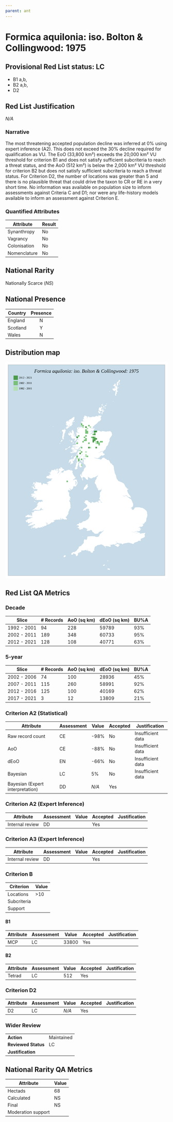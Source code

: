 ```yaml
---
parent: ant
---
```


# Formica aquilonia: iso. Bolton & Collingwood: 1975

## Provisional Red List status: LC
- B1 a,b, 
- B2 a,b, 
- D2

## Red List Justification
*N/A*
### Narrative


The most threatening accepted population decline was inferred at 0% using expert inference (A2). This does not exceed the 30% decline required for qualification as VU. The EoO (33,800 km²) exceeds the 20,000 km² VU threshold for criterion B1 and does not satisfy sufficient subcriteria to reach a threat status, and the AoO (512 km²) is below the 2,000 km² VU threshold for criterion B2 but does not satisfy sufficient subcriteria to reach a threat status. For Criterion D2, the number of locations was greater than 5 and there is no plausible threat that could drive the taxon to CR or RE in a very short time. No information was available on population size to inform assessments against Criteria C and D1; nor were any life-history models available to inform an assessment against Criterion E.
### Quantified Attributes
|Attribute|Result|
|---|---|
|Synanthropy|No|
|Vagrancy|No|
|Colonisation|No|
|Nomenclature|No|


## National Rarity
Nationally Scarce (*NS*)

## National Presence
|Country|Presence
|---|:-:|
|England|N|
|Scotland|Y|
|Wales|N|


## Distribution map
![](../map/482.svg)

## Red List QA Metrics
### Decade
| Slice | # Records | AoO (sq km) | dEoO (sq km) |BU%A |
|---|---|---|---|---|
|1992 - 2001|94|228|59789|93%|
|2002 - 2011|189|348|60733|95%|
|2012 - 2021|128|108|40771|63%|
### 5-year
| Slice | # Records | AoO (sq km) | dEoO (sq km) |BU%A |
|---|---|---|---|---|
|2002 - 2006|74|100|28936|45%|
|2007 - 2011|115|260|58991|92%|
|2012 - 2016|125|100|40169|62%|
|2017 - 2021|3|12|13809|21%|
### Criterion A2 (Statistical)
|Attribute|Assessment|Value|Accepted|Justification
|---|---|---|---|---|
|Raw record count|CE|-98%|No|Insufficient data|
|AoO|CE|-88%|No|Insufficient data|
|dEoO|EN|-66%|No|Insufficient data|
|Bayesian|LC|5%|No|Insufficient data|
|Bayesian (Expert interpretation)|DD|*N/A*|Yes||
### Criterion A2 (Expert Inference)
|Attribute|Assessment|Value|Accepted|Justification
|---|---|---|---|---|
|Internal review|DD||Yes||
### Criterion A3 (Expert Inference)
|Attribute|Assessment|Value|Accepted|Justification
|---|---|---|---|---|
|Internal review|DD||Yes||
### Criterion B
|Criterion| Value|
|---|---|
|Locations|>10|
|Subcriteria||
|Support||
#### B1
|Attribute|Assessment|Value|Accepted|Justification
|---|---|---|---|---|
|MCP|LC|33800|Yes||
#### B2
|Attribute|Assessment|Value|Accepted|Justification
|---|---|---|---|---|
|Tetrad|LC|512|Yes||
### Criterion D2
|Attribute|Assessment|Value|Accepted|Justification
|---|---|---|---|---|
|D2|LC|*N/A*|Yes||
### Wider Review
|  |  |
|---|---|
|**Action**|Maintained|
|**Reviewed Status**|LC|
|**Justification**||


## National Rarity QA Metrics
|Attribute|Value|
|---|---|
|Hectads|68|
|Calculated|NS|
|Final|NS|
|Moderation support||



